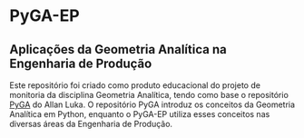 # PyGA-EP
<h2>Aplicações da Geometria Analítica na Engenharia de Produção</h2>

Este repositório foi criado como produto educacional do projeto de monitoria da disciplina Geometria Analítica, tendo como base o repositório [PyGA](https://github.com/Allan-Luka/PyGA/) do Allan Luka.
O repositório PyGA introduz os conceitos da Geometria Analítica em Python, enquanto o PyGA-EP utiliza esses conceitos nas diversas áreas da Engenharia de Produção.
